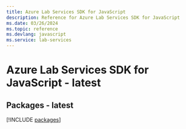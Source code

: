 ```yaml
---
title: Azure Lab Services SDK for JavaScript
description: Reference for Azure Lab Services SDK for JavaScript
ms.date: 03/26/2024
ms.topic: reference
ms.devlang: javascript
ms.service: lab-services
---
```

# Azure Lab Services SDK for JavaScript - latest
## Packages - latest
[!INCLUDE [packages](lab-services-index.md)]